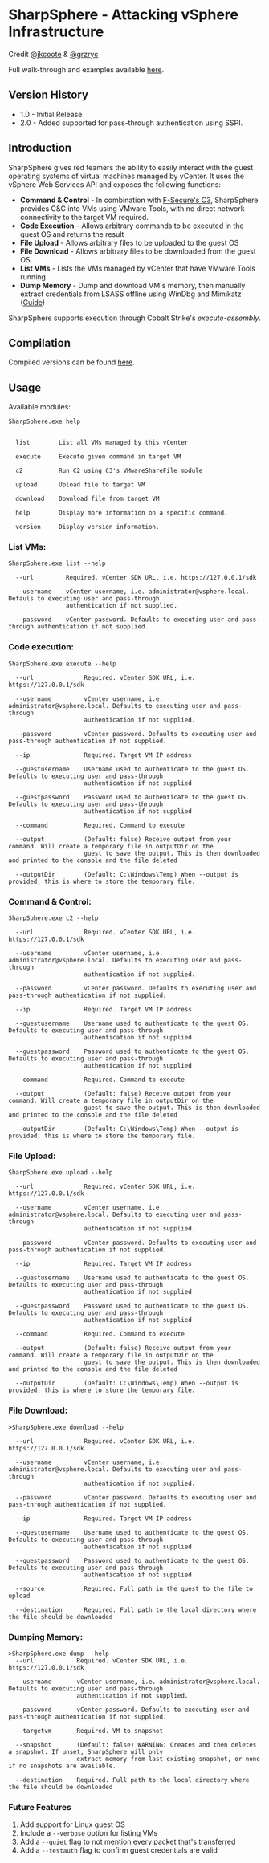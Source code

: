 # SharpSphere - Attacking vSphere Infrastructure

Credit [@jkcoote](https://twitter.com/jkcoote) & [@grzryc](https://github.com/grzryc)

Full walk-through and examples available [here](https://jamescoote.co.uk/introducing-sharpsphere/).

## Version History
- 1.0 - Initial Release
- 2.0 - Added supported for pass-through authentication using SSPI. 

## Introduction
SharpSphere gives red teamers the ability to easily interact with the guest operating systems of virtual machines managed by vCenter. It uses the vSphere Web Services API and exposes the following functions:

- **Command & Control** - In combination with [F-Secure's C3](https://github.com/FSecureLABS/C3), SharpSphere provides C&C into VMs using VMware Tools, with no direct network connectivity to the target VM required.
- **Code Execution** - Allows arbitrary commands to be executed in the guest OS and returns the result
- **File Upload** - Allows arbitrary files to be uploaded to the guest OS
- **File Download** - Allows arbitrary files to be downloaded from the guest OS
- **List VMs** - Lists the VMs managed by vCenter that have VMware Tools running
- **Dump Memory** - Dump and download VM's memory, then manually extract credentials from LSASS offline using WinDbg and Mimikatz ([Guide](https://jamescoote.co.uk/Dumping-LSASS-with-SharpShere/))

SharpSphere supports execution through Cobalt Strike's *execute-assembly*.

## Compilation
Compiled versions can be found [here](https://github.com/JamesCooteUK/SharpSphere/releases).

## Usage
Available modules:
```
SharpSphere.exe help


  list        List all VMs managed by this vCenter

  execute     Execute given command in target VM

  c2          Run C2 using C3's VMwareShareFile module

  upload      Upload file to target VM

  download    Download file from target VM

  help        Display more information on a specific command.

  version     Display version information.

```

### List VMs:
```
SharpSphere.exe list --help 

  --url         Required. vCenter SDK URL, i.e. https://127.0.0.1/sdk

  --username    vCenter username, i.e. administrator@vsphere.local. Defauls to executing user and pass-through
                authentication if not supplied.

  --password    vCenter password. Defaults to executing user and pass-through authentication if not supplied.
```

### Code execution:
```
SharpSphere.exe execute --help

  --url              Required. vCenter SDK URL, i.e. https://127.0.0.1/sdk

  --username         vCenter username, i.e. administrator@vsphere.local. Defaults to executing user and pass-through
                     authentication if not supplied.

  --password         vCenter password. Defaults to executing user and pass-through authentication if not supplied.

  --ip               Required. Target VM IP address

  --guestusername    Username used to authenticate to the guest OS. Defaults to executing user and pass-through
                     authentication if not supplied

  --guestpassword    Password used to authenticate to the guest OS. Defaults to executing user and pass-through
                     authentication if not supplied

  --command          Required. Command to execute

  --output           (Default: false) Receive output from your command. Will create a temporary file in outputDir on the
                     guest to save the output. This is then downloaded and printed to the console and the file deleted

  --outputDir        (Default: C:\Windows\Temp) When --output is provided, this is where to store the temporary file.
```

### Command & Control:
```
SharpSphere.exe c2 --help

  --url              Required. vCenter SDK URL, i.e. https://127.0.0.1/sdk

  --username         vCenter username, i.e. administrator@vsphere.local. Defaults to executing user and pass-through
                     authentication if not supplied.

  --password         vCenter password. Defaults to executing user and pass-through authentication if not supplied.

  --ip               Required. Target VM IP address

  --guestusername    Username used to authenticate to the guest OS. Defaults to executing user and pass-through
                     authentication if not supplied

  --guestpassword    Password used to authenticate to the guest OS. Defaults to executing user and pass-through
                     authentication if not supplied

  --command          Required. Command to execute

  --output           (Default: false) Receive output from your command. Will create a temporary file in outputDir on the
                     guest to save the output. This is then downloaded and printed to the console and the file deleted

  --outputDir        (Default: C:\Windows\Temp) When --output is provided, this is where to store the temporary file.
```

### File Upload:
```
SharpSphere.exe upload --help

  --url              Required. vCenter SDK URL, i.e. https://127.0.0.1/sdk

  --username         vCenter username, i.e. administrator@vsphere.local. Defaults to executing user and pass-through
                     authentication if not supplied.

  --password         vCenter password. Defaults to executing user and pass-through authentication if not supplied.

  --ip               Required. Target VM IP address

  --guestusername    Username used to authenticate to the guest OS. Defaults to executing user and pass-through
                     authentication if not supplied

  --guestpassword    Password used to authenticate to the guest OS. Defaults to executing user and pass-through
                     authentication if not supplied

  --command          Required. Command to execute

  --output           (Default: false) Receive output from your command. Will create a temporary file in outputDir on the
                     guest to save the output. This is then downloaded and printed to the console and the file deleted

  --outputDir        (Default: C:\Windows\Temp) When --output is provided, this is where to store the temporary file.
```

### File Download:
```
>SharpSphere.exe download --help

  --url              Required. vCenter SDK URL, i.e. https://127.0.0.1/sdk

  --username         vCenter username, i.e. administrator@vsphere.local. Defaults to executing user and pass-through
                     authentication if not supplied.

  --password         vCenter password. Defaults to executing user and pass-through authentication if not supplied.

  --ip               Required. Target VM IP address

  --guestusername    Username used to authenticate to the guest OS. Defaults to executing user and pass-through
                     authentication if not supplied

  --guestpassword    Password used to authenticate to the guest OS. Defaults to executing user and pass-through
                     authentication if not supplied

  --source           Required. Full path in the guest to the file to upload

  --destination      Required. Full path to the local directory where the file should be downloaded
```

### Dumping Memory:
```
>SharpSphere.exe dump --help
  --url            Required. vCenter SDK URL, i.e. https://127.0.0.1/sdk

  --username       vCenter username, i.e. administrator@vsphere.local. Defaults to executing user and pass-through
                   authentication if not supplied.

  --password       vCenter password. Defaults to executing user and pass-through authentication if not supplied.

  --targetvm       Required. VM to snapshot

  --snapshot       (Default: false) WARNING: Creates and then deletes a snapshot. If unset, SharpSphere will only
                   extract memory from last existing snapshot, or none if no snapshots are available.

  --destination    Required. Full path to the local directory where the file should be downloaded
```

### Future Features
1. Add support for Linux guest OS
2. Include a `--verbose` option for listing VMs
3. Add a `--quiet` flag to not mention every packet that's transferred
4. Add a `--testauth` flag to confirm guest credentials are valid
